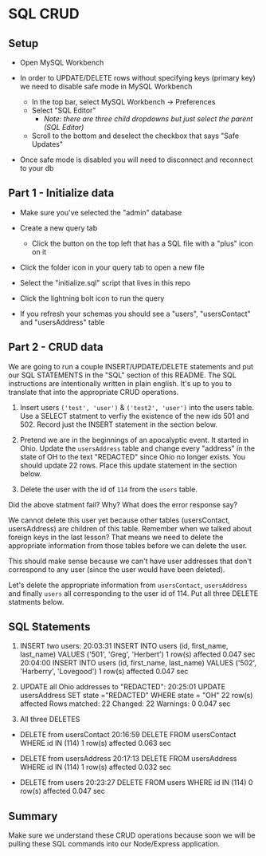 # SQL CRUD

## Setup

* Open MySQL Workbench

* In order to UPDATE/DELETE rows without specifying keys (primary key) we need to disable safe mode in MySQL Workbench

  * In the top bar, select MySQL Workbench -> Preferences
  * Select "SQL Editor"
    * _Note: there are three child dropdowns but just select the parent (SQL Editor)_
  * Scroll to the bottom and deselect the checkbox that says "Safe Updates"

* Once safe mode is disabled you will need to disconnect and reconnect to your db

## Part 1 - Initialize data

* Make sure you've selected the "admin" database

* Create a new query tab
  * Click the button on the top left that has a SQL file with a "plus" icon on it

* Click the folder icon in your query tab to open a new file

* Select the "initialize.sql" script that lives in this repo

* Click the lightning bolt icon to run the query

* If you refresh your schemas you should see a "users", "usersContact" and "usersAddress" table

## Part 2 - CRUD data

We are going to run a couple INSERT/UPDATE/DELETE statements and put our SQL STATEMENTS in the "SQL" section of this README. The SQL instructions are intentionally written in plain english. It's up to you to translate that into the appropriate CRUD operations.

1. Insert users `('test', 'user')` & `('test2', 'user')` into the users table. Use a SELECT statment to verfiy the existence of the new ids 501 and 502. Record just the INSERT statement in the section below. 

2. Pretend we are in the beginnings of an apocalyptic event. It started in Ohio. Update the `usersAddress` table and change every "address" in the state of OH to the text "REDACTED" since Ohio no longer exists. You should update 22 rows. Place this update statement in the section below. 

3. Delete the user with the id of `114` from the `users` table.

Did the above statment fail? Why? What does the error response say?

We cannot delete this user yet because other tables (usersContact, usersAddress) are children of this table. Remember when we talked about foreign keys in the last lesson? That means we need to delete the appropriate information from those tables before we can delete the user. 

This should make sense because we can't have user addresses that don't correspond to any user (since the user would have been deleted).

Let's delete the appropriate information from `usersContact`, `usersAddress` and finally `users` all corresponding to the user id of 114. Put all three DELETE statments below.


## SQL Statements

1. INSERT two users:
20:03:31	INSERT INTO users (id, first_name, last_name) VALUES ('501', 'Greg', 'Herbert')	1 row(s) affected	0.047 sec
20:04:00	INSERT INTO users (id, first_name, last_name) VALUES ('502', 'Harberry', 'Lovegood')	1 row(s) affected	0.047 sec

2. UPDATE all Ohio addresses to "REDACTED":
20:25:01	UPDATE usersAddress SET state ="REDACTED" WHERE state = "OH"	22 row(s) affected Rows matched: 22  Changed: 22  Warnings: 0	0.047 sec

3. All three DELETES

* DELETE from usersContact
20:16:59	DELETE FROM usersContact WHERE id IN (114)	1 row(s) affected	0.063 sec

* DELETE from usersAddress
20:17:13	DELETE FROM usersAddress WHERE id IN (114)	1 row(s) affected	0.032 sec

* DELETE from users
20:23:27	DELETE FROM users WHERE id IN (114)	0 row(s) affected	0.047 sec

## Summary

Make sure we understand these CRUD operations because soon we will be pulling these SQL commands into our Node/Express application.